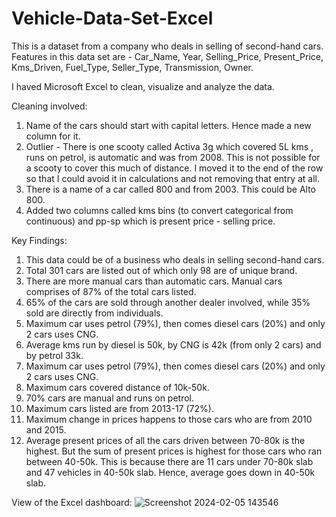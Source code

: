 # Vehicle-Data-Set-Excel

This is a dataset from a company who deals in selling of second-hand cars. Features in this data set are - Car_Name, Year, Selling_Price,	Present_Price, Kms_Driven, Fuel_Type, Seller_Type, Transmission, Owner.

I haved Microsoft Excel to clean, visualize and analyze the data.

Cleaning involved: 
  1.	Name of the cars should start with capital letters. Hence made a new column for it.
  2.	Outlier - There is one scooty called Activa 3g which covered 5L kms , runs on petrol, is automatic and was from 2008. This is not possible for a scooty to cover this much of distance. I moved it to the end    of the row so that I could avoid it in calculations and not removing that entry at all.
  3.	There is a name of a car called 800 and from 2003. This could be Alto 800.
  4. Added two columns called kms bins (to convert categorical from continuous) and pp-sp which is present price - selling price.

Key Findings:
  1.	This data could be of a business who deals in selling second-hand cars.
  2.	Total 301 cars are listed out of which only 98 are of unique brand.
  3.	There are more manual cars than automatic cars. Manual cars comprises of 87% of the total cars listed.
  4.	65% of the cars are sold through another dealer involved, while 35% sold are directly from individuals.
  5.	Maximum car uses petrol (79%), then comes diesel cars (20%) and only 2 cars uses CNG.
  6.	Average kms run by diesel is 50k, by CNG is 42k (from only 2 cars) and by petrol 33k.
  7.	Maximum car uses petrol (79%), then comes diesel cars (20%) and only 2 cars uses CNG.
  8.	Maximum cars covered distance of 10k-50k. 
  9.	70% cars are manual and runs on petrol.
  10.	Maximum cars listed are from 2013-17 (72%).
  11.	Maximum change in prices happens to those cars who are from 2010 and 2015.
  12.	Average present prices of all the cars driven between 70-80k is the highest. But the sum of present prices is highest for those cars who ran between 40-50k. This is because there are 11 cars under 70-80k      slab and 47 vehicles in 40-50k slab. Hence, average goes down in 40-50k slab.



View of the Excel dashboard:
![Screenshot 2024-02-05 143546](https://github.com/kanishkagargg/Vehicle-Data-Set-Excel/assets/140965958/45b83732-1782-4a20-9c7e-482911239454)
